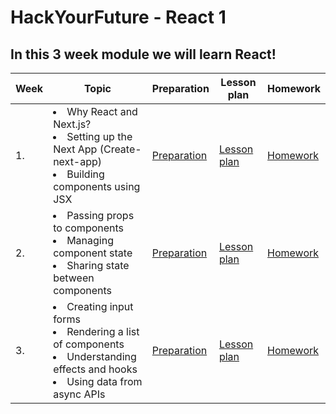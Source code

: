 # HackYourFuture - React 1

## In this 3 week module we will learn React!

| Week | Topic | Preparation | Lesson plan | Homework |
| ---- | ----- | ----------- | ----------- | -------- |
| 1.   | <li>Why React and Next.js? <br><li> Setting up the Next App (Create-next-app) <br><li> Building components using JSX | [Preparation](week1/preparation.md) | [Lesson plan](week1/lesson-plan.md) | [Homework](https://github.com/HackYourFuture-CPH/react-1-hw) |
| 2.   | <li> Passing props to components <br><li> Managing component state <br><li> Sharing state between components | [Preparation](week2/preparation.md) | [Lesson plan](week2/lesson-plan.md) | [Homework](https://github.com/HackYourFuture-CPH/react-1-hw) |
| 3.   | <li> Creating input forms <br><li> Rendering a list of components <br><li> Understanding effects and hooks <br><li> Using data from async APIs  | [Preparation](week3/preparation.md) | [Lesson plan](week3/lesson-plan.md) | [Homework](https://github.com/HackYourFuture-CPH/react-1-hw) |
